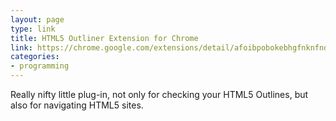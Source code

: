 ```yaml
---
layout: page
type: link
title: HTML5 Outliner Extension for Chrome
link: https://chrome.google.com/extensions/detail/afoibpobokebhgfnknfndkgemglggomo
categories: 
- programming
---
```

Really nifty little plug-in, not only for checking your HTML5 Outlines, but also for navigating HTML5 sites.
